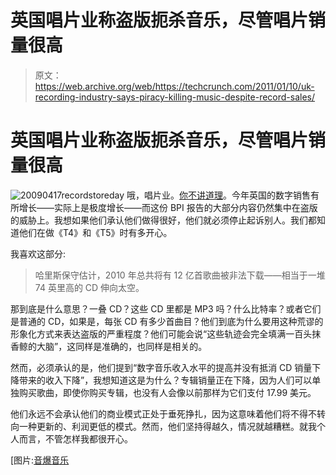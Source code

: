 # 英国唱片业称盗版扼杀音乐，尽管唱片销量很高

> 原文：<https://web.archive.org/web/https://techcrunch.com/2011/01/10/uk-recording-industry-says-piracy-killing-music-despite-record-sales/>

# 英国唱片业称盗版扼杀音乐，尽管唱片销量很高

![](img/0b107c25d83d3be8c0d29c1818d01d14.png "20090417recordstoreday")
哦，唱片业。[你不讲道理](https://web.archive.org/web/20221209141641/http://torrentfreak.com/more-music-sold-than-ever-before-despite-piracy-110110)。今年英国的数字销售有所增长——实际上是极度增长——而这份 BPI 报告的大部分内容仍然集中在盗版的威胁上。我想如果他们承认他们做得很好，他们就必须停止起诉别人。我们都知道他们在做《T4》和《T5》时有多开心。

我喜欢这部分:

> 哈里斯保守估计，2010 年总共将有 12 亿首歌曲被非法下载——相当于一堆 74 英里高的 CD 伸向太空。

那到底是什么意思？一叠 CD？这些 CD 里都是 MP3 吗？什么比特率？或者它们是普通的 CD，如果是，每张 CD 有多少首曲目？他们到底为什么要用这种荒谬的形象化方式来表达盗版的严重程度？他们可能会说“这些轨迹会完全填满一百头抹香鲸的大脑”，这同样是准确的，也同样是相关的。

然而，必须承认的是，他们提到“数字音乐收入水平的提高并没有抵消 CD 销量下降带来的收入下降”，我想知道这是为什么？专辑销量正在下降，因为人们可以单独购买歌曲，即使你购买专辑，也没有人会像以前那样为它们支付 17.99 美元。

他们永远不会承认他们的商业模式正处于垂死挣扎，因为这意味着他们将不得不转向一种更新的、利润更低的模式。然而，他们坚持得越久，情况就越糟糕。就我个人而言，不管怎样我都很开心。

[图片:[音爆音乐](https://web.archive.org/web/20221209141641/http://www.sonicboommusic.com/)